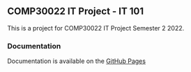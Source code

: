 ## COMP30022 IT Project - IT 101
This is a project for COMP30022 IT Project Semester 2 2022.

### Documentation
Documentation is available on the [GitHub Pages](https://gnyoufun.github.io/IT-101/)